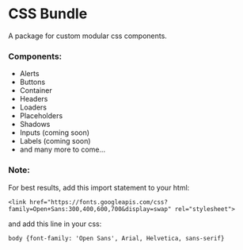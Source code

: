 # CSS Bundle
A package for custom modular css components.

### Components:
- Alerts
- Buttons
- Container
- Headers
- Loaders
- Placeholders
- Shadows
- Inputs (coming soon)
- Labels (coming soon)
- and many more to come...

### Note:
For best results, add this import statement to your html: 
```
<link href="https://fonts.googleapis.com/css?family=Open+Sans:300,400,600,700&display=swap" rel="stylesheet">
```
and add this line in your css: 
```
body {font-family: 'Open Sans', Arial, Helvetica, sans-serif}
``` 